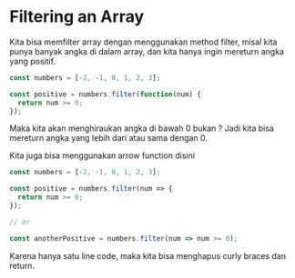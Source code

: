 # Filtering an Array

Kita bisa memfilter array dengan menggunakan method filter, misal kita punya banyak angka di dalam array, dan kita hanya ingin mereturn angka yang positif.

```javascript
const numbers = [-2, -1, 0, 1, 2, 3];

const positive = numbers.filter(function(num) {
  return num >= 0;
});
```

Maka kita akan menghiraukan angka di bawah 0 bukan ? Jadi kita bisa mereturn angka yang lebih dari atau sama dengan 0.

Kita juga bisa menggunakan arrow function disini

```javascript
const numbers = [-2, -1, 0, 1, 2, 3];

const positive = numbers.filter(num => {
  return num >= 0;
});

// or

const anotherPositive = numbers.filter(num => num >= 0);
```

Karena hanya satu line code, maka kita bisa menghapus curly braces dan return.

